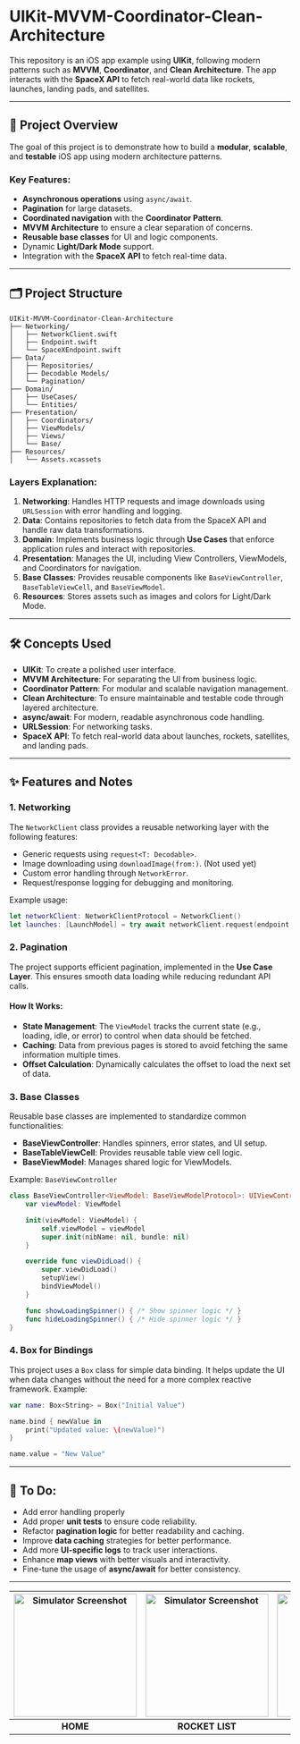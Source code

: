 
# UIKit-MVVM-Coordinator-Clean-Architecture

This repository is an iOS app example using **UIKit**, following modern patterns such as **MVVM**, **Coordinator**, and **Clean Architecture**. The app interacts with the **SpaceX API** to fetch real-world data like rockets, launches, landing pads, and satellites.

---

## 📖 Project Overview

The goal of this project is to demonstrate how to build a **modular**, **scalable**, and **testable** iOS app using modern architecture patterns.

### Key Features:
- **Asynchronous operations** using `async/await`.
- **Pagination** for large datasets.
- **Coordinated navigation** with the **Coordinator Pattern**.
- **MVVM Architecture** to ensure a clear separation of concerns.
- **Reusable base classes** for UI and logic components.
- Dynamic **Light/Dark Mode** support.
- Integration with the **SpaceX API** to fetch real-time data.

---

## 🗂 Project Structure

```plaintext
UIKit-MVVM-Coordinator-Clean-Architecture
├── Networking/
│   ├── NetworkClient.swift
│   ├── Endpoint.swift
│   └── SpaceXEndpoint.swift
├── Data/
│   ├── Repositories/
│   ├── Decodable Models/
│   └── Pagination/
├── Domain/
│   ├── UseCases/
│   └── Entities/
├── Presentation/
│   ├── Coordinators/
│   ├── ViewModels/
│   ├── Views/
│   └── Base/
├── Resources/
│   └── Assets.xcassets
```

### Layers Explanation:
1. **Networking**: Handles HTTP requests and image downloads using `URLSession` with error handling and logging.
2. **Data**: Contains repositories to fetch data from the SpaceX API and handle raw data transformations.
3. **Domain**: Implements business logic through **Use Cases** that enforce application rules and interact with repositories.
4. **Presentation**: Manages the UI, including View Controllers, ViewModels, and Coordinators for navigation.
5. **Base Classes**: Provides reusable components like `BaseViewController`, `BaseTableViewCell`, and `BaseViewModel`.
6. **Resources**: Stores assets such as images and colors for Light/Dark Mode.

---

## 🛠 Concepts Used

- **UIKit**: To create a polished user interface.
- **MVVM Architecture**: For separating the UI from business logic.
- **Coordinator Pattern**: For modular and scalable navigation management.
- **Clean Architecture**: To ensure maintainable and testable code through layered architecture.
- **async/await**: For modern, readable asynchronous code handling.
- **URLSession**: For networking tasks.
- **SpaceX API**: To fetch real-world data about launches, rockets, satellites, and landing pads.

---

## ✨ Features and Notes

### 1. Networking
The `NetworkClient` class provides a reusable networking layer with the following features:
- Generic requests using `request<T: Decodable>`.
- Image downloading using `downloadImage(from:)`. (Not used yet)
- Custom error handling through `NetworkError`.
- Request/response logging for debugging and monitoring.

Example usage:
```swift
let networkClient: NetworkClientProtocol = NetworkClient()
let launches: [LaunchModel] = try await networkClient.request(endpoint: SpaceXEndpoint.launches(limit: 10, offset: 0))
```

### 2. Pagination
The project supports efficient pagination, implemented in the **Use Case Layer**. This ensures smooth data loading while reducing redundant API calls.

#### How It Works:
- **State Management**: The `ViewModel` tracks the current state (e.g., loading, idle, or error) to control when data should be fetched.
- **Caching**: Data from previous pages is stored to avoid fetching the same information multiple times.
- **Offset Calculation**: Dynamically calculates the offset to load the next set of data.

### 3. Base Classes
Reusable base classes are implemented to standardize common functionalities:
- **BaseViewController**: Handles spinners, error states, and UI setup.
- **BaseTableViewCell**: Provides reusable table view cell logic.
- **BaseViewModel**: Manages shared logic for ViewModels.

Example: `BaseViewController`
```swift
class BaseViewController<ViewModel: BaseViewModelProtocol>: UIViewController {
    var viewModel: ViewModel

    init(viewModel: ViewModel) {
        self.viewModel = viewModel
        super.init(nibName: nil, bundle: nil)
    }

    override func viewDidLoad() {
        super.viewDidLoad()
        setupView()
        bindViewModel()
    }

    func showLoadingSpinner() { /* Show spinner logic */ }
    func hideLoadingSpinner() { /* Hide spinner logic */ }
}
```

### 4. Box for Bindings
This project uses a `Box` class for simple data binding. It helps update the UI when data changes without the need for a more complex reactive framework. Example:
```swift
var name: Box<String> = Box("Initial Value")

name.bind { newValue in
    print("Updated value: \(newValue)")
}

name.value = "New Value"
```

---

## 🚧 To Do:
- Add error handling properly
- Add proper **unit tests** to ensure code reliability.
- Refactor **pagination logic** for better readability and caching.
- Improve **data caching** strategies for better performance.
- Add more **UI-specific logs** to track user interactions.
- Enhance **map views** with better visuals and interactivity.
- Fine-tune the usage of **async/await** for better consistency.
  

---

| <img src="https://github.com/user-attachments/assets/0aa8245e-7eed-4543-9dd2-2d66e237ca03" alt="Simulator Screenshot" width="220"/> | <img src="https://github.com/user-attachments/assets/130f871e-dc47-4f59-8b42-b270c9870bcb" alt="Simulator Screenshot" width="220"/> | <img src="https://github.com/user-attachments/assets/f1f38b3e-d443-49c6-a7bd-874338a5cd5d" alt="Simulator Screenshot" width="220"/> | <img src="https://github.com/user-attachments/assets/3d07bd63-240d-4740-82a9-08a144fbdb10" alt="Simulator Screenshot" width="220"/> |
|:------------------------------------------------------------:|:------------------------------------------------------------:|:------------------------------------------------------------:|:------------------------------------------------------------:|
| **HOME**                                                | **ROCKET LIST**                                                | **STARLINK MAP**                                               | **LANDPAD DETAIL**       
